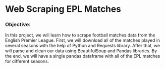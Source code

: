 # Web Scraping EPL Matches


### Objective: 
In this project, we will learn how to scrape football matches data from the English Premier League. First, we will download all of the matches played in several seasons with the help of Python and Requests library. After that, we will parse and clean our data using BeautifulSoup and Pandas libraries. By the end, we will have a single pandas dataframe with all of the EPL matches for different seasons.
